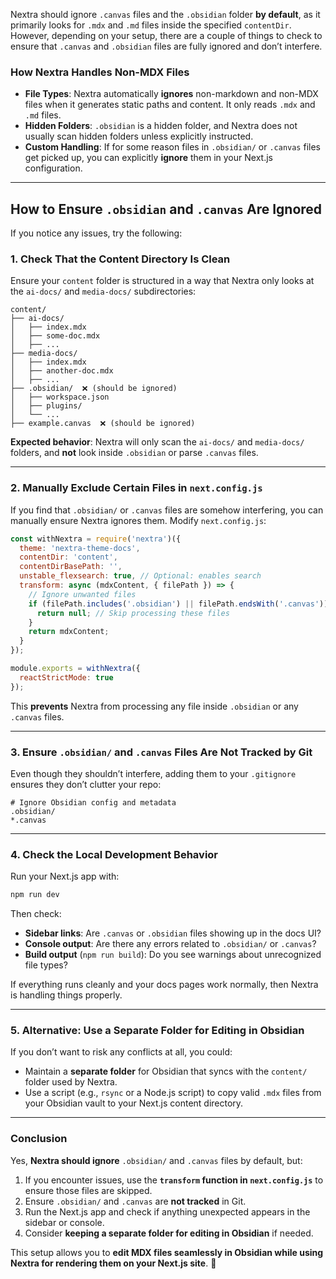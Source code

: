 Nextra should ignore `.canvas` files and the `.obsidian` folder **by default**, as it primarily looks for `.mdx` and `.md` files inside the specified `contentDir`. However, depending on your setup, there are a couple of things to check to ensure that `.canvas` and `.obsidian` files are fully ignored and don’t interfere.

### **How Nextra Handles Non-MDX Files**

- **File Types**: Nextra automatically **ignores** non-markdown and non-MDX files when it generates static paths and content. It only reads `.mdx` and `.md` files.
- **Hidden Folders**: `.obsidian` is a hidden folder, and Nextra does not usually scan hidden folders unless explicitly instructed.
- **Custom Handling**: If for some reason files in `.obsidian/` or `.canvas` files get picked up, you can explicitly **ignore** them in your Next.js configuration.

---

## **How to Ensure `.obsidian` and `.canvas` Are Ignored**

If you notice any issues, try the following:

### **1. Check That the Content Directory Is Clean**

Ensure your `content` folder is structured in a way that Nextra only looks at the `ai-docs/` and `media-docs/` subdirectories:

```
content/
├── ai-docs/
│   ├── index.mdx
│   ├── some-doc.mdx
│   ├── ...
├── media-docs/
│   ├── index.mdx
│   ├── another-doc.mdx
│   ├── ...
├── .obsidian/  ❌ (should be ignored)
│   ├── workspace.json
│   ├── plugins/
│   └── ...
├── example.canvas  ❌ (should be ignored)
```

**Expected behavior**: Nextra will only scan the `ai-docs/` and `media-docs/` folders, and **not** look inside `.obsidian` or parse `.canvas` files.

---

### **2. Manually Exclude Certain Files in `next.config.js`**

If you find that `.obsidian/` or `.canvas` files are somehow interfering, you can manually ensure Nextra ignores them. Modify `next.config.js`:

```js
const withNextra = require('nextra')({
  theme: 'nextra-theme-docs',
  contentDir: 'content',
  contentDirBasePath: '',
  unstable_flexsearch: true, // Optional: enables search
  transform: async (mdxContent, { filePath }) => {
    // Ignore unwanted files
    if (filePath.includes('.obsidian') || filePath.endsWith('.canvas')) {
      return null; // Skip processing these files
    }
    return mdxContent;
  }
});

module.exports = withNextra({
  reactStrictMode: true
});
```

This **prevents** Nextra from processing any file inside `.obsidian` or any `.canvas` files.

---

### **3. Ensure `.obsidian/` and `.canvas` Files Are Not Tracked by Git**

Even though they shouldn’t interfere, adding them to your `.gitignore` ensures they don’t clutter your repo:

```
# Ignore Obsidian config and metadata
.obsidian/
*.canvas
```

---

### **4. Check the Local Development Behavior**

Run your Next.js app with:

```bash
npm run dev
```

Then check:

- **Sidebar links**: Are `.canvas` or `.obsidian` files showing up in the docs UI?
- **Console output**: Are there any errors related to `.obsidian/` or `.canvas`?
- **Build output** (`npm run build`): Do you see warnings about unrecognized file types?

If everything runs cleanly and your docs pages work normally, then Nextra is handling things properly.

---

### **5. Alternative: Use a Separate Folder for Editing in Obsidian**

If you don’t want to risk any conflicts at all, you could:

- Maintain a **separate folder** for Obsidian that syncs with the `content/` folder used by Nextra.
- Use a script (e.g., `rsync` or a Node.js script) to copy valid `.mdx` files from your Obsidian vault to your Next.js content directory.

---

### **Conclusion**

Yes, **Nextra should ignore** `.obsidian/` and `.canvas` files by default, but:

1. If you encounter issues, use the **`transform` function in `next.config.js`** to ensure those files are skipped.
2. Ensure `.obsidian/` and `.canvas` are **not tracked** in Git.
3. Run the Next.js app and check if anything unexpected appears in the sidebar or console.
4. Consider **keeping a separate folder for editing in Obsidian** if needed.

This setup allows you to **edit MDX files seamlessly in Obsidian while using Nextra for rendering them on your Next.js site**. 🚀